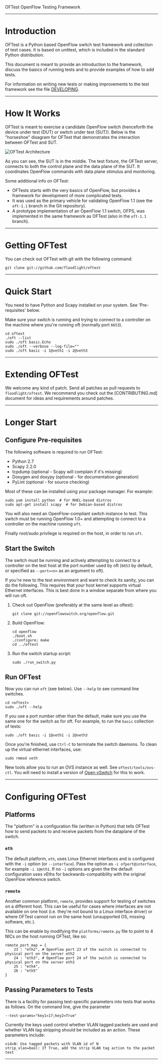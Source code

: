 OFTest OpenFlow Testing Framework

---

# Introduction

OFTest is a Python based OpenFlow switch test framework and collection of test cases. It is based on unittest, which is included in the standard Python distribution.

This document is meant to provide an introduction to the framework, discuss the basics of running tests and to provide examples of how to add tests.

For information on writing new tests or making improvements to the test framework see the file [DEVELOPING](DEVELOPING.md).

---

# How It Works

OFTest is meant to exercise a candidate OpenFlow switch (henceforth the device under test (DUT) or switch under test (SUT)). Below is the "horseshoe" disagram for OFTest that demonstrates the interaction between OFTest and SUT.

![OFTest Architecture](docs/images/oftest_arch.png)

As you can see, the SUT is in the middle. The test fixture, the OFTest server, connects to both the control plane and the data plane of the SUT. It coordinates OpenFlow commands with data plane stimulus and monitoring.

Some additional info on OFTest:

 * OFTests starts with the very basics of OpenFlow, but provides a framework for development of more complicated tests.
 * It was used as the primary vehicle for validating OpenFlow 1.1 (see the `oft-1.1` branch in the Git repository).
 * A prototype implementation of an OpenFlow 1.1 switch, OFPS, was implemented in the same framework as OFTest (also in the `oft-1.1` branch).

---

# Getting OFTest

You can check out OFTest with git with the following command:

    git clone git://github.com/floodlight/oftest

---

# Quick Start

You need to have Python and Scapy installed on your system. See 'Pre-requisites' below.

Make sure your switch is running and trying to connect to a controller on the machine where you're running oft (normally port `6653`).

    cd oftest
    ./oft --list
    sudo ./oft basic.Echo
    sudo ./oft --verbose --log-file=""
    sudo ./oft basic -i 1@veth1 -i 2@veth3

---

# Extending OFTest

We welcome any kind of patch. Send all patches as pull requests to `floodlight/oftest`. We recommend you check out the [CONTRIBUTING.md] document for ideas and requirements around patches.

---

# Longer Start

## Configure Pre-requisites

The following software is required to run OFTest:

 * Python 2.7
 * Scapy 2.2.0
 * tcpdump (optional - Scapy will complain if it's missing)
 * Doxygen and doxypy (optional - for documentation generation)
 * PyLint (optional - for source checking)

Most of these can be installed using your package manager. For example:

    sudo yum install python  # for RHEL-based distros
    sudo apt-get install scapy  # for Debian-based distros

You will also need an OpenFlow-compliant switch instance to test. This switch must be running OpenFlow 1.0+ and attempting to connect to a controller on the machine running `oft`.

Finally root/sudo privilege is required on the host, in order to run `oft`.

## Start the Switch

The switch must be running and actively attempting to connect to a controller on the test host at the port number used by oft (`6653` by default, or specified as `--port=<n>` as an argument to oft).

If you're new to the test environment and want to check its sanity, you can do the following. This requires that your host kernel supports virtual Ethernet interfaces. This is best done in a window separate from where you will run oft.

 1. Check out OpenFlow (preferably at the same level as oftest):

        git clone git://openflowswitch.org/openflow.git

 2. Build OpenFlow:

        cd openflow
        ./boot.sh
        ./configure; make
        cd ../oftest

 4. Run the switch startup script:

        sudo ./run_switch.py

## Run OFTest

Now you can run `oft` (see below). Use `--help` to see command line switches.

    cd <oftest>
    sudo ./oft --help

If you use a port number other than the default, make sure you use the same one for the switch as for oft. For example, to run the `basic` collection of tests:

    sudo ./oft basic -i 1@veth1 -i 2@veth3

Once you're finished, use `Ctrl-C` to terminate the switch daemons. To clean up the virtual ethernet interfaces, use:

    sudo rmmod veth

New tools allow you to run an OVS instance as well. See `oftest/tools/ovs-ctl`. You will need to install a version of [Open vSwitch](http://openvswitch.org/) for this to work.

---

# Configuring OFTest

## Platforms

The "platform" is a configuration file (written in Python) that tells OFTest how to send packets to and receive packets from the dataplane of the switch.

### `eth`

The default platform, `eth`, uses Linux Ethernet interfaces and is configured with the `-i` option (or `--interface`). Pass the option as `-i ofport@interface`, for example `-i 1@eth1`. If no `-i` options are given the the default configuration uses vEths for backwards-compatibility with the original OpenFlow reference switch.

### `remote`

Another common platform, `remote`, provides support for testing of switches on a different host. This can be useful for cases where interfaces are not available on one host (i.e. they're not bound to a Linux interface driver) or where OFTest cannot run on the same host (unsupported OS, missing software, etc.).

This can be enable by modifying the `platforms/remote.py` file to point to 4 NICs on the host running OFTest, like so:

    remote_port_map = {
        23 : "eth2", # OpenFlow port 23 of the switch is connected to physical port on the server eth2
        24 : "eth3", # OpenFlow port 24 of the switch is connected to physical port on the server eth3
        25 : "eth4",
        26 : "eth5"
    }

## Passing Parameters to Tests

There is a facility for passing test-specific parameters into tests that works as follows. On the command line, give the parameter

    --test-params="key1=17;key2=True"

Currently the keys used control whether VLAN tagged packets are used and whether VLAN tag stripping should be included as an action. These parameters include:

    vid=N: Use tagged packets with VLAN id of N
    strip_vlan=bool: If True, add the strip VLAN tag action to the packet test

---
